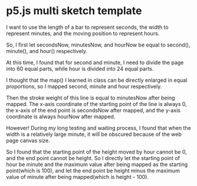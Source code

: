 # p5.js multi sketch template

I want to use the length of a bar to represent seconds, the width to represent minutes, and the moving position to represent hours.

So, I first let secondsNow, minutesNow, and hourNow be equal to second(), minute(), and hour() respectively.

At this time, I found that for second and minute, I need to divide the page into 60 equal parts, while hour is divided into 24 equal parts.

I thought that the map() I learned in class can be directly enlarged in equal proportions, so I mapped second, minute and hour respectively.

Then the stroke weight of this line is equal to minutesNow after being mapped. The x-axis coordinate of the starting point of the line is always 0, the x-axis of the end point is secondsNow after mapped, and the y-axis coordinate is always hourNow after mapped.

However! During my long testing and waiting process, I found that when the width is a relatively large minute, it will be obscured because of the web page canvas size.

So I found that the starting point of the height moved by hour cannot be 0, and the end point cannot be height. So I directly let the starting point of hour be minute and the maximum value after being mapped as the starting point(which is 100), and let the end point be height minus the maximum value of minute after being mapped(which is height - 100).
